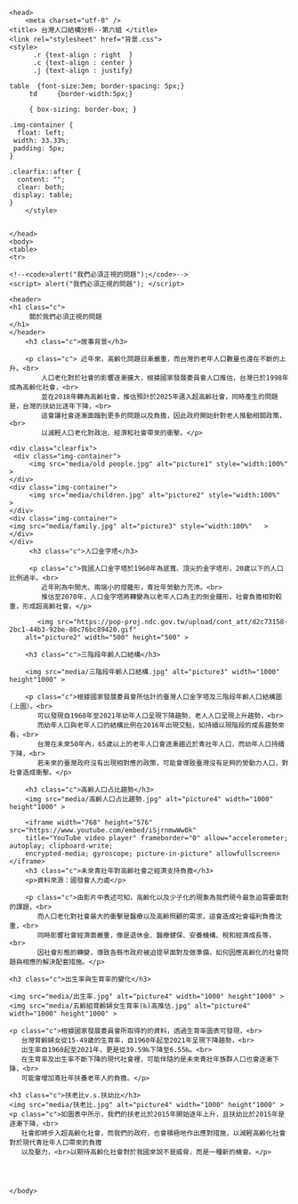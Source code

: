 <!DOCTYPE html>

<html lang="en">

    <head>        
        <meta charset="utf-8" />
	<title> 台灣人口結構分析--第六組 </title>
	<link rel="stylesheet" href="背景.css">
	<style>
          .r {text-align : right  }
          .c {text-align : center }
          .j {text-align : justify}

	table  {font-size:3em; border-spacing: 5px;}
         td     {border-width:5px;}

         { box-sizing: border-box; }

	.img-container {
	  float: left;
 	 width: 33.33%;
 	 padding: 5px;
	}

	.clearfix::after {
	  content: "";
	  clear: both;
 	 display: table;
	}
        </style>

 	
    </head>
    <body> 
	<table> 
	<tr>
      
	<!--<code>alert("我們必須正視的問題");</code>-->
	<script> alert("我們必須正視的問題"); </script>

    <header>
	<h1 class="c">
         關於我們必須正視的問題
	</h1>
    </header>
        <h3 class="c">故事背景</h3>

        <p class="c"> 近年來，高齡化問題日漸嚴重，而台灣的老年人口數量也還在不斷的上升。<br>
            人口老化對於社會的影響逐漸擴大，根據國家發展委員會人口推估，台灣已於1998年成為高齡化社會，<br>
            並在2018年轉為高齡社會，推估預計於2025年邁入超高齡社會，同時產生的問題是，台灣的扶幼比逐年下降，<br>
            這會讓社會逐漸面臨到更多的問題以及負擔，因此政府開始針對老人推動相關政策，<br>
            以減輕人口老化對政治、經濟和社會帶來的衝擊。</p>

	<div class="clearfix">
 	 <div class="img-container">
         <img src="media/old people.jpg" alt="picture1" style="width:100%"  > 
	</div>
	<div class="img-container">
         <img src="media/children.jpg" alt="picture2" style="width:100%"  > 
	</div>
	<div class="img-container">
	<img src="media/family.jpg" alt="picture3" style="width:100%"   >
	</div>
	</div>
         <h3 class="c">人口金字塔</h3>

         <p class="c">我國人口金字塔於1960年為底寬、頂尖的金字塔形，20歲以下的人口比例過半。<br>
            近年則為中間大、兩端小的燈籠形，青壯年勞動力充沛。<br>
            推估至2070年，人口金字塔將轉變為以老年人口為主的倒金鐘形，社會負擔相對較重，形成超高齡社會。</p>

           <img src="https://pop-proj.ndc.gov.tw/upload/cont_att/d2c73158-2bc1-44b3-92be-80c76bc89420.gif"
   		alt="picture2" width="500" height="500" >

        <h3 class="c">三階段年齡人口結構</h3>

        <img src="media/三階段年齡人口結構.jpg" alt="picture3" width="1000" height"1000" >

        <p class="c">根據國家發展委員會所估計的臺灣人口金字塔及三階段年齡人口結構圖(上圖）。<br>
           可以發現自1960年至2021年幼年人口呈現下降趨勢，老人人口呈現上升趨勢，<br>
           而幼年人口與老年人口的結構比例在2016年出現交點，如持續以現階段的成長趨勢來看，<br>
           台灣在未來50年內，65歲以上的老年人口會逐漸趨近於青壯年人口，而幼年人口持續下降，<br>
           若未來的臺灣政府沒有出現相對應的政策，可能會導致臺灣沒有足夠的勞動力人口，對社會造成衝擊。</p>
        
        <h3 class="c">高齡人口占比趨勢</h3>
        <img src="media/高齡人口占比趨勢.jpg" alt="picture4" width="1000" height"1000" >

        <iframe width="768" height="576" src="https://www.youtube.com/embed/iSjrnmwWw0k"  
        title="YouTube video player" frameborder="0" allow="accelerometer; autoplay; clipboard-write; 
        encrypted-media; gyroscope; picture-in-picture" allowfullscreen></iframe>
        <h3 class="c">未來青壯年對高齡社會之經濟支持負擔</h3>
        <p>資料來源：國發會人力處</p>

        <p class="c">由影片中表述可知，高齡化以及少子化的現象為我們現今最急迫需要面對的課題，<br>
           而人口老化對社會最大的衝擊是醫療以及高齡照顧的需求，這會造成社會福利負擔沈重，<br>
           同時影響社會經濟面嚴重，像是退休金、醫療健保、安養機構、稅和經濟成長等，<br>
           因社會形態的轉變，導致各縣市政府被迫提早面對及做準備，如何因應高齡化的社會問題與相應的解決配套措施。</p>

	<h3 class="c">出生率與生育率的變化</h3>
	
	<img src="media/出生率.jpg" alt="picture4" width="1000" height"1000" >
	<img src="media/五齡組育齡婦女生育率(‰)高推估.jpg" alt="picture4" width="1000" height"1000" >

	<p class="c">根據國家發展委員會所取得的的資料，透過生育率圖表可發現，<br>
	   台灣育齡婦女從15-49歲的生育率，自1960年起至2021年呈現下降趨勢，<br>
	   出生率自1960起至2021年，更是從39.59‰下降至6.55‰。<br>
	   在生育率及出生率不斷下降的現代社會裡，可能伴隨的是未來青壯年族群人口也會逐漸下降，<br>
	   可能會增加青壯年扶養老年人的負擔。</p>
	
	<h3 class="c">扶老比v.s.扶幼比</h3>
	<img src="media/扶老比.jpg" alt="picture4" width="1000" height"1000" >
	<p class="c">如圖表中所示，我們的扶老比於2015年開始逐年上升，且扶幼比於2015年是逐漸下降，<br>
	   社會即將步入超高齡化社會，而我們的政府，也會積極地作出應對措施，以減輕高齡化社會對於現代青壯年人口帶來的負擔	
	   以及壓力，<br>以期待高齡化社會對於我國來說不是威脅，而是一種新的機會。</p>



	
    </body>
</html>


